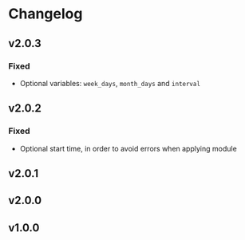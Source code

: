 # Changelog

## v2.0.3

### Fixed

- Optional variables: `week_days`, `month_days` and `interval`

## v2.0.2

### Fixed

- Optional start time, in order to avoid errors when applying module

## v2.0.1

## v2.0.0

## v1.0.0

